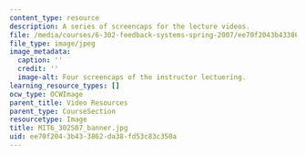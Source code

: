 ```yaml
---
content_type: resource
description: A series of screencaps for the lecture videos.
file: /media/courses/6-302-feedback-systems-spring-2007/ee70f2043b433862da38fd53c83c350a_MIT6_302_S07_banner.jpg
file_type: image/jpeg
image_metadata:
  caption: ''
  credit: ''
  image-alt: Four screencaps of the instructor lectuering.
learning_resource_types: []
ocw_type: OCWImage
parent_title: Video Resources
parent_type: CourseSection
resourcetype: Image
title: MIT6_302S07_banner.jpg
uid: ee70f204-3b43-3862-da38-fd53c83c350a
---
```

